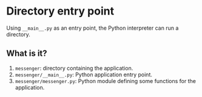 # Directory entry point

Using `__main__.py` as an entry point, the Python interpreter can run a
directory.

## What is it?

1. `messenger`: directory containing the application.
1. `messenger/__main__.py`: Python application entry point.
1. `messenger/messenger.py`: Python module defining some functions for the
   application.
